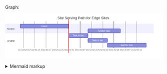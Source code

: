 

Graph:

<!-- generated by mermaid compile action - START -->
![~mermaid diagram 1~](.resources/diagram-md-1.png)
<details>
  <summary>Mermaid markup</summary>

```mermaid
gantt
    title Site Serving Path for Edge Sites
    dateFormat  MM-DD

    section Section
    A task           :a1, 01-01, 30d
    Another task     :after a  , 20d

    section Anothersssss
    Task ins sec      :a,after a1, 12d
    Task in sec      :after a, 12d
    another task      : 24d
```

</details>
<!-- generated by mermaid compile action - END -->
    






